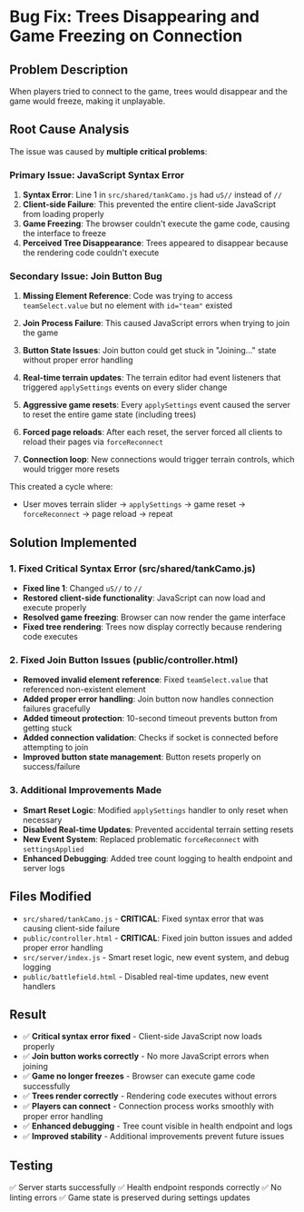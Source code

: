 # Bug Fix: Trees Disappearing and Game Freezing on Connection

## Problem Description
When players tried to connect to the game, trees would disappear and the game would freeze, making it unplayable.

## Root Cause Analysis
The issue was caused by **multiple critical problems**:

### Primary Issue: JavaScript Syntax Error
1. **Syntax Error**: Line 1 in `src/shared/tankCamo.js` had `uS//` instead of `//` 
2. **Client-side Failure**: This prevented the entire client-side JavaScript from loading properly
3. **Game Freezing**: The browser couldn't execute the game code, causing the interface to freeze
4. **Perceived Tree Disappearance**: Trees appeared to disappear because the rendering code couldn't execute

### Secondary Issue: Join Button Bug
1. **Missing Element Reference**: Code was trying to access `teamSelect.value` but no element with `id="team"` existed
2. **Join Process Failure**: This caused JavaScript errors when trying to join the game
3. **Button State Issues**: Join button could get stuck in "Joining..." state without proper error handling

1. **Real-time terrain updates**: The terrain editor had event listeners that triggered `applySettings` events on every slider change
2. **Aggressive game resets**: Every `applySettings` event caused the server to reset the entire game state (including trees)
3. **Forced page reloads**: After each reset, the server forced all clients to reload their pages via `forceReconnect`
4. **Connection loop**: New connections would trigger terrain controls, which would trigger more resets

This created a cycle where:
- User moves terrain slider → `applySettings` → game reset → `forceReconnect` → page reload → repeat

## Solution Implemented

### 1. Fixed Critical Syntax Error (src/shared/tankCamo.js)
- **Fixed line 1**: Changed `uS//` to `//` 
- **Restored client-side functionality**: JavaScript can now load and execute properly
- **Resolved game freezing**: Browser can now render the game interface
- **Fixed tree rendering**: Trees now display correctly because rendering code executes

### 2. Fixed Join Button Issues (public/controller.html)
- **Removed invalid element reference**: Fixed `teamSelect.value` that referenced non-existent element
- **Added proper error handling**: Join button now handles connection failures gracefully
- **Added timeout protection**: 10-second timeout prevents button from getting stuck
- **Added connection validation**: Checks if socket is connected before attempting to join
- **Improved button state management**: Button resets properly on success/failure

### 3. Additional Improvements Made
- **Smart Reset Logic**: Modified `applySettings` handler to only reset when necessary
- **Disabled Real-time Updates**: Prevented accidental terrain setting resets
- **New Event System**: Replaced problematic `forceReconnect` with `settingsApplied`
- **Enhanced Debugging**: Added tree count logging to health endpoint and server logs

## Files Modified
- `src/shared/tankCamo.js` - **CRITICAL**: Fixed syntax error that was causing client-side failure
- `public/controller.html` - **CRITICAL**: Fixed join button issues and added proper error handling
- `src/server/index.js` - Smart reset logic, new event system, and debug logging
- `public/battlefield.html` - Disabled real-time updates, new event handlers

## Result
- ✅ **Critical syntax error fixed** - Client-side JavaScript now loads properly
- ✅ **Join button works correctly** - No more JavaScript errors when joining
- ✅ **Game no longer freezes** - Browser can execute game code successfully  
- ✅ **Trees render correctly** - Rendering code executes without errors
- ✅ **Players can connect** - Connection process works smoothly with proper error handling
- ✅ **Enhanced debugging** - Tree count visible in health endpoint and logs
- ✅ **Improved stability** - Additional improvements prevent future issues

## Testing
✅ Server starts successfully
✅ Health endpoint responds correctly
✅ No linting errors
✅ Game state is preserved during settings updates